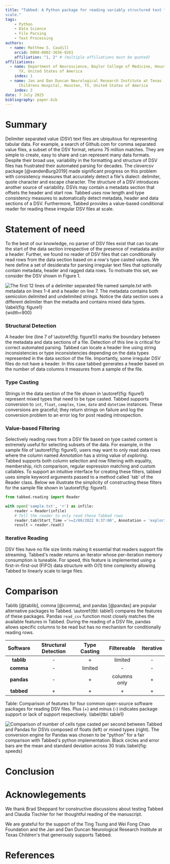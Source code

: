 ```yaml
---
title: "Tabbed: A Python package for reading variably structured text files at
scale."
tags:
    - Python
    - Data Science
    - File Parsing
    - Text Processing
authors:
  - name: Matthew S. Caudill 
    orcid: 0000-0002-3656-9261 
    affiliation: "1, 2" # (multiple affiliations must be quoted) 
affiliations:
  - name: Department of Neuroscience, Baylor College of Medicine, Houston,
      TX, United States of America
    index: 1
  - name: Jan and Dan Duncan Neurological Research Institute at Texas
      Childrens Hospital, Houston, TX, United States of America 
    index: 2 
date: 7 July 2025
bibliography: paper.bib
---
```


# Summary
Delimiter separated value (DSV) text files are ubiquitous for representing
tabular data. For example, a search of Github.com for comma separated value
files, a subset of the DSV format, returns 75 million matches. They are simple
to create, easy to share and can represent many data formats. Despite their
broad use, variability in the formatting and structure of DSV files has
frustrated their automated parsing for decades. The *clevercsv* package
[@vandenBurg2019] made significant progress on this problem with consistency
measures that accurately detect a file's dialect: delimiter, quote character and
escape character. The structure of a DSV introduces another source of
variability. DSVs may contain a metadata section that offsets the header and
start row. Tabbed uses row length and type consistency measures to automatically
detect metadata, header and data sections of a DSV. Furthermore, Tabbed provides
a value-based conditional reader for reading these irregular DSV files at
scale.

# Statement of need
To the best of our knowledge, no parser of DSV files exist that can locate the
start of the data section irrespective of the presence of metadata and/or
a header. Further, we found no reader of DSV files that can conditionally read
rows from the data section based on a row's type casted values. We here define
a set of desiderata for parsing irregular text files that optionally contain
metadata, header and ragged data rows. To motivate this set, we consider
the DSV shown in Figure 1.

![The first 12 lines of a delimiter separated file named *sample.txt* with
metadata on lines 1-4 and a header on line 7. The metadata contains both
semicolon delimited and undelimited strings. Notice the data section uses
a different delimiter than the metadta and contains mixed data types.
\label{fig: figure1}]( sample_dsv.png){width=900}

### Structural Detection
A header line (line 7 of \autoref{fig: figure1}) marks the boundary between the
metadata and data sections of a file.  Detection of this line is critical for
correct automated parsing. Tabbed can locate a header line using string
inconsistencies or type inconsistencies depending on the data types represented
in the data section of the file.  Importantly, some irregular DSV files do not
have a header. In this case tabbed  generates a header based on the number of
data columns it measures from a sample of the file.

### Type Casting
Strings in the data section of the file shown in \autoref{fig: figure1}
represent mixed types that need to be type casted. Tabbed supports conversion to
`int`, `float`, `complex`, `time`, `date` and `datetime` instances. These
conversions are graceful; they return strings on failure and log the conversion
problem to an error log for post reading introspection. 

### Value-based Filtering
Selectively reading rows from a DSV file based on type casted content is
extremely useful for selecting subsets of the data. For example, in the sample
file of \autoref{fig: figure1}, users may want to only read data rows where the
column named *Annotation* has a string value of *exploring*. Tabbed supports
both column selection and row filtering with equality, membership, rich
comparison, regular expression matching and custom callables. To support an
intuitive interface for creating these filters, tabbed uses simple keyword
arguments passed to a method called `tab' of the Reader class. Below we
illustrate the simplicity of constructing these filters for the sample file
shown in \autoref{fig: figure1}.

```python
from tabbed.reading import Reader

with open('sample.txt', 'r') as infile:
    reader = Reader(infile)
    # Tell the reader to only read these Tabbed rows
    reader.tab(Start_Time ='>=2/09/2022 9:37:00', Annotation = 'exploring')
    result = reader.read()
```

### Iterative Reading
DSV files have no file size limits making it essential that readers support file
streaming. Tabbed's reader returns an iterator whose per-iteration memory
consumption is tuneable. For speed, this feature is implemented using
a first-in-first-out (FIFO) data structure with O(1) time complexity allowing
Tabbed to linearly scale to large files. 

# Comparison

Tablib [@tablib], comma [@comma], and pandas [@pandas] are popular alternative
packages to Tabbed.  \autoref{tbl: table1} compares the features of these
packages. Pandas `read_csv` function most closely matches the available features
in Tabbed. During the reading of a DSV file, pandas allows specific columns to
be read but has no mechanism for conditionally reading rows. 

| **Software** | **Structural Detection** | **Type Casting** | **Filtereable** | **Iterative** |
|:------------:|:------------------------:|:----------------:|:---------------:|:-------------:|
|  **tablib**  |           -              |    +             |     limited     |        -      |
|   **comma**  |           -              |   limited        |           -     |        -      |
|  **pandas**  |           -              |    +             |    columns only |        +      |
|  **tabbed**  |           +              |    +             |           +     |        +      |

Table: Comparison of features for four common open-source software packages for
reading DSV files. Plus (+) and minus (-) indicates package support or lack of
support respectively. \label{tbl: table1}


![Comparison of number of cells type casted per second between Tabbed and Pandas
for DSVs composed of floats (left) or mixed types (right). The conversion engine
for Pandas was chosen to be "python" for a fair comparison with Tabbed's python
implementation. Black circles and error bars are the mean and standard deviation
across 30 trials.\label{fig: speeds}](read_speeds.png)

# Conclusion

# Acknowlegements
We thank Brad Sheppard for constructive discussions about testing Tabbed and
Claudia Tischler for her thoughtful reading of the manuscript.

We are grateful for the support of the Ting Tsung and Wei Fong Chao Foundation
and the Jan and Dan Duncan Neurological Research Institute at Texas Children's
that generously supports Tabbed.

# References
